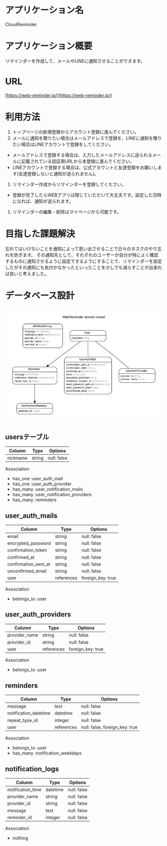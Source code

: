 # アプリケーション名

CloudReminder

# アプリケーション概要

リマインダーを作成して、メールやLINEに通知させることができます。

# URL

[https://web-reminder.jp/](https://web-reminder.jp/)

# 利用方法

1. トップページの新規登録からアカウント登録に進んでください。
1. メールに通知を贈りたい場合はメールアドレスで登録を、LINEに通知を贈りたい場合はLINEアカウントで登録をしてください。
  * メールアドレスで登録する場合は、入力したメールアドレスに送られるメールに記載されている認証用URLから本登録に進んでください。
  * LINEアカウントで登録する場合は、公式アカウントと友達登録をお願いします(友達登録しないと通知が送られません)。
1. リマインダー作成からリマインダーを登録してください。
  * 登録が完了したらWEBアプリは閉じていただいて大丈夫です。設定した日時になれば、通知が送られます。
1. リマインダーの編集・削除はマイページから可能です。

# 目指した課題解決

忘れてはいけないことを通知によって思い出させることで日々のタスクのやり忘れを防ぎます。
その通知先として、それぞれのユーザーが自分が特によく確認するものに通知させるように設定できるようにすることで、リマインダーを設定したがその通知にも気付かなかったといったことを少しでも減らすことが出来れば良いと考えました。

# データベース設計

![ER図](erd.png)

## usersテーブル

| Column             | Type   | Options     |
| ------------------ | ------ | ----------- |
| nickname           | string | null: false |

Association

+ has_one :user_auth_mail
+ has_one :user_auth_provider
+ has_many :user_notification_mails
+ has_many :user_notification_providers
+ has_many :reminders

## user_auth_mails

| Column               | Type       | Options     |
| -------------------- | ---------- | ----------- |
| email                | string     | null: false |
| encrypted_password   | string     | null: false |
| confirmation_token   | string     | null: false |
| confirmed_at         | string     | null: false |
| confirmation_sent_at | string     | null: false |
| unconfirmed_email    | string     | null: false |
| user                 | references | foreign_key: true |

Association

+ belongs_to :user

## user_auth_providers

| Column               | Type       | Options     |
| -------------------- | ---------- | ----------- |
| provider_name        | string     | null: false |
| provider_id          | string     | null: false |
| user                 | references | foreign_key: true |

Association

+ belongs_to :user

## reminders

| Column                | Type       | Options     |
| --------------------- | ---------- | ----------- |
| message               | text       | null: false |
| notification_datetime | datetime   | null: false |
| repeat_type_id        | integer    | null: false |
| user                  | references | null: false, foreign_key: true |

Association

+ belongs_to :user
+ has_many   :notification_weekdays

## notification_logs

| Column                     | Type       | Options     |
| -------------------------- | ---------- | ----------- |
| notification_time          | datetime   | null: false |
| provider_name              | string     | null: false |
| provider_id                | string     | null: false |
| message                    | text       | null: false |
| reminder_id                | integer    | null: false |

Association

+ nothing
